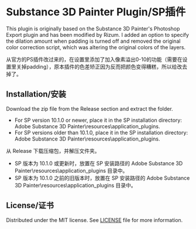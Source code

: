 # Substance 3D Painter Plugin/SP插件

This plugin is originally based on the Substance 3D Painter's Photoshop Export plugin and has been modified by Rizum. I added an option to specify the dilation amount when padding is turned off and removed the original color correction script, which was altering the original colors of the layers.

从官方的PS插件改过来的，在设置里添加了加入像素溢出0-10的功能（需要在设置里关掉padding），原本插件的色差矫正因为反而把颜色变得糟糕，所以给改去掉了。

## Installation/安装

Download the zip file from the Release section and extract the folder.
  - For SP version 10.1.0 or newer, place it in the SP installation directory: Adobe Substance 3D Painter\resources\application_plugins.
  - For SP versions older than 10.1.0, place it in the SP installation directory: Adobe Substance 3D Painter\resources\application_plugins.

从 Release 下载压缩包，并解压文件夹。
  - SP 版本为 10.1.0 或更新时，放置在 SP 安装路径的 Adobe Substance 3D Painter\resources\application_plugins 目录中。
  - SP 版本为 10.1.0 之前的旧版本时，放置在 SP 安装路径的 Adobe Substance 3D Painter\resources\application_plugins 目录中。

## License/证书

Distributed under the MIT license. See [LICENSE](LICENSE) file for more information.
